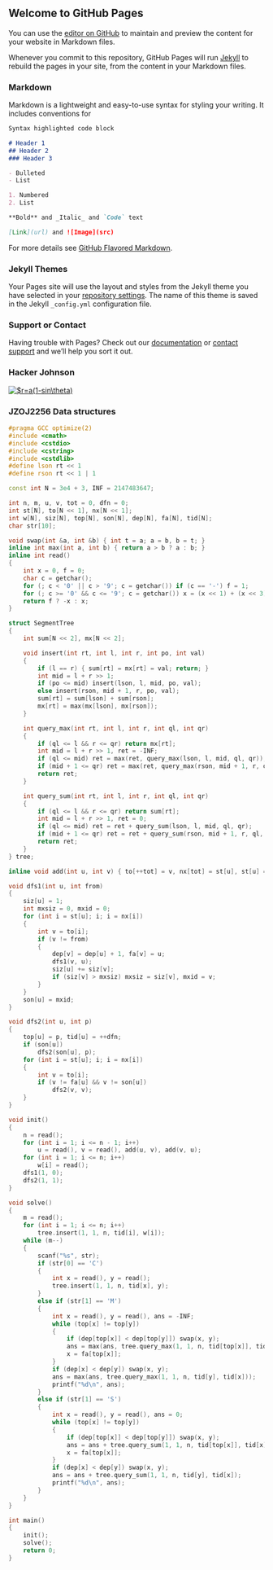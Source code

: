 ## Welcome to GitHub Pages

You can use the [editor on GitHub](https://github.com/ZJLOIJR/OICODES/edit/master/README.md) to maintain and preview the content for your website in Markdown files.

Whenever you commit to this repository, GitHub Pages will run [Jekyll](https://jekyllrb.com/) to rebuild the pages in your site, from the content in your Markdown files.

### Markdown

Markdown is a lightweight and easy-to-use syntax for styling your writing. It includes conventions for

```markdown
Syntax highlighted code block

# Header 1
## Header 2
### Header 3

- Bulleted
- List

1. Numbered
2. List

**Bold** and _Italic_ and `Code` text

[Link](url) and ![Image](src)
```

For more details see [GitHub Flavored Markdown](https://guides.github.com/features/mastering-markdown/).

### Jekyll Themes

Your Pages site will use the layout and styles from the Jekyll theme you have selected in your [repository settings](https://github.com/ZJLOIJR/OICODES/settings). The name of this theme is saved in the Jekyll `_config.yml` configuration file.

### Support or Contact

Having trouble with Pages? Check out our [documentation](https://help.github.com/categories/github-pages-basics/) or [contact support](https://github.com/contact) and we’ll help you sort it out.

### Hacker Johnson

<a href="http://www.codecogs.com/eqnedit.php?latex=\bg_white&space;\fn_cs&space;$r=a(1-sin\theta)" target="_blank"><img src="http://latex.codecogs.com/png.latex?\bg_white&space;\fn_cs&space;$r=a(1-sin\theta)" title="$r=a(1-sin\theta)" /></a>

### JZOJ2256 Data structures
```cpp
#pragma GCC optimize(2)
#include <cmath>
#include <cstdio>
#include <cstring>
#include <cstdlib>
#define lson rt << 1
#define rson rt << 1 | 1

const int N = 3e4 + 3, INF = 2147483647;

int n, m, u, v, tot = 0, dfn = 0;
int st[N], to[N << 1], nx[N << 1];
int w[N], siz[N], top[N], son[N], dep[N], fa[N], tid[N];
char str[10];

void swap(int &a, int &b) { int t = a; a = b, b = t; }
inline int max(int a, int b) { return a > b ? a : b; }
inline int read()
{
    int x = 0, f = 0;
    char c = getchar();
    for (; c < '0' || c > '9'; c = getchar()) if (c == '-') f = 1;
    for (; c >= '0' && c <= '9'; c = getchar()) x = (x << 1) + (x << 3) + (c ^ '0');
    return f ? -x : x;
}

struct SegmentTree
{
    int sum[N << 2], mx[N << 2];

    void insert(int rt, int l, int r, int po, int val)
    {
        if (l == r) { sum[rt] = mx[rt] = val; return; }
        int mid = l + r >> 1;
        if (po <= mid) insert(lson, l, mid, po, val);
        else insert(rson, mid + 1, r, po, val);
		sum[rt] = sum[lson] + sum[rson];
		mx[rt] = max(mx[lson], mx[rson]);
    }

    int query_max(int rt, int l, int r, int ql, int qr)
    {
        if (ql <= l && r <= qr) return mx[rt];
        int mid = l + r >> 1, ret = -INF;
        if (ql <= mid) ret = max(ret, query_max(lson, l, mid, ql, qr));
        if (mid + 1 <= qr) ret = max(ret, query_max(rson, mid + 1, r, ql, qr));
        return ret;
    }

	int query_sum(int rt, int l, int r, int ql, int qr)
    {
        if (ql <= l && r <= qr) return sum[rt];
        int mid = l + r >> 1, ret = 0;
        if (ql <= mid) ret = ret + query_sum(lson, l, mid, ql, qr);
        if (mid + 1 <= qr) ret = ret + query_sum(rson, mid + 1, r, ql, qr);
        return ret;
    }
} tree;

inline void add(int u, int v) { to[++tot] = v, nx[tot] = st[u], st[u] = tot; }

void dfs1(int u, int from)
{
    siz[u] = 1;
    int mxsiz = 0, mxid = 0;
    for (int i = st[u]; i; i = nx[i])
    {
        int v = to[i];
        if (v != from)
        {
            dep[v] = dep[u] + 1, fa[v] = u;
            dfs1(v, u);
            siz[u] += siz[v];
            if (siz[v] > mxsiz) mxsiz = siz[v], mxid = v;
        }
    }
    son[u] = mxid;
}

void dfs2(int u, int p)
{
    top[u] = p, tid[u] = ++dfn;
    if (son[u])
        dfs2(son[u], p);
    for (int i = st[u]; i; i = nx[i])
    {
        int v = to[i];
        if (v != fa[u] && v != son[u])
            dfs2(v, v);
    }
}

void init()
{
    n = read();
    for (int i = 1; i <= n - 1; i++)
        u = read(), v = read(), add(u, v), add(v, u);
    for (int i = 1; i <= n; i++)
        w[i] = read();
    dfs1(1, 0);
    dfs2(1, 1);
}

void solve()
{
	m = read();
    for (int i = 1; i <= n; i++)
        tree.insert(1, 1, n, tid[i], w[i]);
    while (m--)
    {
		scanf("%s", str);
		if (str[0] == 'C')
		{
			int x = read(), y = read();
			tree.insert(1, 1, n, tid[x], y);
		}
		else if (str[1] == 'M')
		{
			int x = read(), y = read(), ans = -INF;
			while (top[x] != top[y])
            {
                if (dep[top[x]] < dep[top[y]]) swap(x, y);
                ans = max(ans, tree.query_max(1, 1, n, tid[top[x]], tid[x]));
                x = fa[top[x]];
            }
			if (dep[x] < dep[y]) swap(x, y);
			ans = max(ans, tree.query_max(1, 1, n, tid[y], tid[x]));
			printf("%d\n", ans);
		}
		else if (str[1] == 'S')
		{
			int x = read(), y = read(), ans = 0;
			while (top[x] != top[y])
            {
                if (dep[top[x]] < dep[top[y]]) swap(x, y);
                ans = ans + tree.query_sum(1, 1, n, tid[top[x]], tid[x]);
                x = fa[top[x]];
            }
			if (dep[x] < dep[y]) swap(x, y);
			ans = ans + tree.query_sum(1, 1, n, tid[y], tid[x]);
			printf("%d\n", ans);
		}
    }
}

int main()
{
    init();
    solve();
    return 0;
}
```
